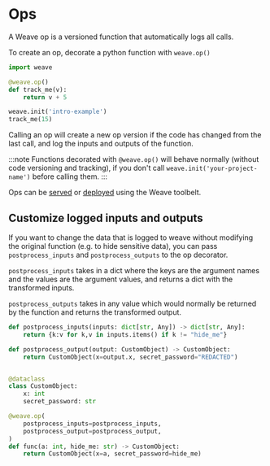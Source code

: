 # Ops

A Weave op is a versioned function that automatically logs all calls.

To create an op, decorate a python function with `weave.op()`

```python
import weave

@weave.op()
def track_me(v):
    return v + 5

weave.init('intro-example')
track_me(15)
```

Calling an op will create a new op version if the code has changed from the last call, and log the inputs and outputs of the function.

:::note
Functions decorated with `@weave.op()` will behave normally (without code versioning and tracking), if you don't call `weave.init('your-project-name')` before calling them.
:::

Ops can be [served](/guides/tools/serve) or [deployed](/guides/tools/deploy) using the Weave toolbelt.

## Customize logged inputs and outputs

If you want to change the data that is logged to weave without modifying the original function (e.g. to hide sensitive data), you can pass `postprocess_inputs` and `postprocess_outputs` to the op decorator.

`postprocess_inputs` takes in a dict where the keys are the argument names and the values are the argument values, and returns a dict with the transformed inputs.

`postprocess_outputs` takes in any value which would normally be returned by the function and returns the transformed output.

```py
def postprocess_inputs(inputs: dict[str, Any]) -> dict[str, Any]:
    return {k:v for k,v in inputs.items() if k != "hide_me"}

def postprocess_output(output: CustomObject) -> CustomObject:
    return CustomObject(x=output.x, secret_password="REDACTED")


@dataclass
class CustomObject:
    x: int
    secret_password: str

@weave.op(
    postprocess_inputs=postprocess_inputs,
    postprocess_output=postprocess_output,
)
def func(a: int, hide_me: str) -> CustomObject:
    return CustomObject(x=a, secret_password=hide_me)
```
